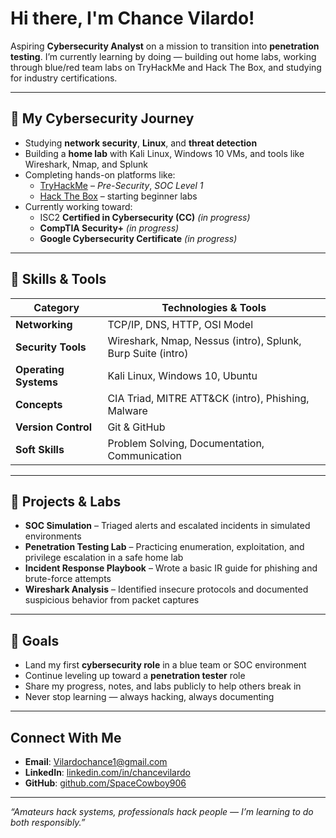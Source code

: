 # Hi there, I'm Chance Vilardo!

Aspiring **Cybersecurity Analyst** on a mission to transition into **penetration testing**. I’m currently learning by doing — building out home labs, working through blue/red team labs on TryHackMe and Hack The Box, and studying for industry certifications.

---

## 🔐 My Cybersecurity Journey

- Studying **network security**, **Linux**, and **threat detection**
- Building a **home lab** with Kali Linux, Windows 10 VMs, and tools like Wireshark, Nmap, and Splunk
- Completing hands-on platforms like:
  - [TryHackMe](https://tryhackme.com) – *Pre-Security*, *SOC Level 1*
  - [Hack The Box](https://www.hackthebox.com) – starting beginner labs
- Currently working toward:
  - ISC2 **Certified in Cybersecurity (CC)** *(in progress)*
  - **CompTIA Security+** *(in progress)*
  - **Google Cybersecurity Certificate** *(in progress)*

---

## 🧠 Skills & Tools

| Category         | Technologies & Tools                                    |
|------------------|---------------------------------------------------------|
| **Networking**    | TCP/IP, DNS, HTTP, OSI Model                            |
| **Security Tools**| Wireshark, Nmap, Nessus (intro), Splunk, Burp Suite (intro) |
| **Operating Systems**| Kali Linux, Windows 10, Ubuntu                     |
| **Concepts**      | CIA Triad, MITRE ATT&CK (intro), Phishing, Malware     |
| **Version Control**| Git & GitHub                                          |
| **Soft Skills**   | Problem Solving, Documentation, Communication          |

---

## 🧪 Projects & Labs

- **SOC Simulation** – Triaged alerts and escalated incidents in simulated environments  
- **Penetration Testing Lab** – Practicing enumeration, exploitation, and privilege escalation in a safe home lab  
- **Incident Response Playbook** – Wrote a basic IR guide for phishing and brute-force attempts  
- **Wireshark Analysis** – Identified insecure protocols and documented suspicious behavior from packet captures  

---

## 🚀 Goals

- Land my first **cybersecurity role** in a blue team or SOC environment  
- Continue leveling up toward a **penetration tester** role  
- Share my progress, notes, and labs publicly to help others break in  
- Never stop learning — always hacking, always documenting

---

## Connect With Me

- **Email**: [Vilardochance1@gmail.com](mailto:Vilardochance1@gmail.com)  
- **LinkedIn**: [linkedin.com/in/chancevilardo](https://linkedin.com/in/chancevilardo)  
- **GitHub**: [github.com/SpaceCowboy906](https://github.com/SpaceCowboy906)

---

*“Amateurs hack systems, professionals hack people — I’m learning to do both responsibly.”*
